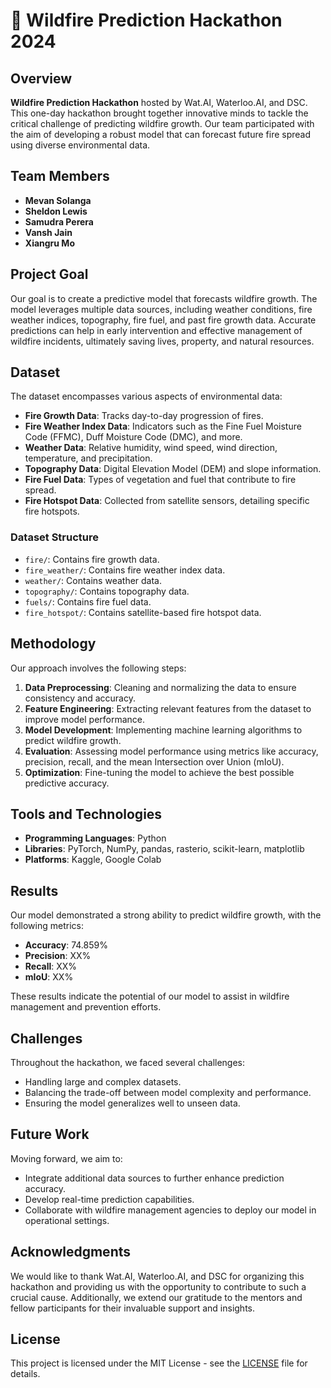 # 🚒 Wildfire Prediction Hackathon 2024

## Overview
**Wildfire Prediction Hackathon** hosted by Wat.AI, Waterloo.AI, and DSC. This one-day hackathon brought together innovative minds to tackle the critical challenge of predicting wildfire growth. Our team participated with the aim of developing a robust model that can forecast future fire spread using diverse environmental data.

## Team Members
- **Mevan Solanga** 
- **Sheldon Lewis** 
- **Samudra Perera** 
- **Vansh Jain**
- **Xiangru Mo** 

## Project Goal
Our goal is to create a predictive model that forecasts wildfire growth. The model leverages multiple data sources, including weather conditions, fire weather indices, topography, fire fuel, and past fire growth data. Accurate predictions can help in early intervention and effective management of wildfire incidents, ultimately saving lives, property, and natural resources.

## Dataset
The dataset encompasses various aspects of environmental data:

- **Fire Growth Data**: Tracks day-to-day progression of fires.
- **Fire Weather Index Data**: Indicators such as the Fine Fuel Moisture Code (FFMC), Duff Moisture Code (DMC), and more.
- **Weather Data**: Relative humidity, wind speed, wind direction, temperature, and precipitation.
- **Topography Data**: Digital Elevation Model (DEM) and slope information.
- **Fire Fuel Data**: Types of vegetation and fuel that contribute to fire spread.
- **Fire Hotspot Data**: Collected from satellite sensors, detailing specific fire hotspots.

### Dataset Structure
- `fire/`: Contains fire growth data.
- `fire_weather/`: Contains fire weather index data.
- `weather/`: Contains weather data.
- `topography/`: Contains topography data.
- `fuels/`: Contains fire fuel data.
- `fire_hotspot/`: Contains satellite-based fire hotspot data.

## Methodology
Our approach involves the following steps:
1. **Data Preprocessing**: Cleaning and normalizing the data to ensure consistency and accuracy.
2. **Feature Engineering**: Extracting relevant features from the dataset to improve model performance.
3. **Model Development**: Implementing machine learning algorithms to predict wildfire growth.
4. **Evaluation**: Assessing model performance using metrics like accuracy, precision, recall, and the mean Intersection over Union (mIoU).
5. **Optimization**: Fine-tuning the model to achieve the best possible predictive accuracy.

## Tools and Technologies
- **Programming Languages**: Python
- **Libraries**: PyTorch, NumPy, pandas, rasterio, scikit-learn, matplotlib
- **Platforms**: Kaggle, Google Colab

## Results
Our model demonstrated a strong ability to predict wildfire growth, with the following metrics:
- **Accuracy**: 74.859%
- **Precision**: XX%
- **Recall**: XX%
- **mIoU**: XX%

These results indicate the potential of our model to assist in wildfire management and prevention efforts.

## Challenges
Throughout the hackathon, we faced several challenges:
- Handling large and complex datasets.
- Balancing the trade-off between model complexity and performance.
- Ensuring the model generalizes well to unseen data.

## Future Work
Moving forward, we aim to:
- Integrate additional data sources to further enhance prediction accuracy.
- Develop real-time prediction capabilities.
- Collaborate with wildfire management agencies to deploy our model in operational settings.

## Acknowledgments
We would like to thank Wat.AI, Waterloo.AI, and DSC for organizing this hackathon and providing us with the opportunity to contribute to such a crucial cause. Additionally, we extend our gratitude to the mentors and fellow participants for their invaluable support and insights.

## License
This project is licensed under the MIT License - see the [LICENSE](LICENSE) file for details.
